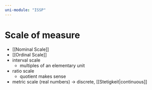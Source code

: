 ```yaml
---
uni-module: "ISSP"
---
```


# Scale of measure

- [[Nominal Scale]]
- [[Ordinal Scale]]
- interval scale
  - multiples of an elementary unit
- ratio scale
  - quotient makes sense
- metric scale (real numbers) → discrete, [[Stetigkeit|continuous]]
